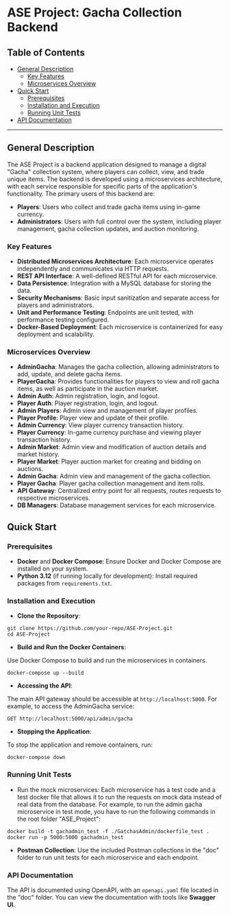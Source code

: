 
# ASE Project: Gacha Collection Backend

## Table of Contents
- [General Description](#general-description)
  - [Key Features](#key-features)
  - [Microservices Overview](#microservices-overview)
- [Quick Start](#quick-start)
  - [Prerequisites](#prerequisites)
  - [Installation and Execution](#installation-and-execution)
  - [Running Unit Tests](#running-unit-tests)
- [API Documentation](#api-documentation)

---

## General Description

The ASE Project is a backend application designed to manage a digital "Gacha" collection system, where players can collect, view, and trade unique items. The backend is developed using a microservices architecture, with each service responsible for specific parts of the application's functionality.
The primary users of this backend are:

-   **Players**: Users who collect and trade gacha items using in-game currency.
-   **Administrators**: Users with full control over the system, including player management, gacha collection updates, and auction monitoring.

### Key Features

-   **Distributed Microservices Architecture**: Each microservice operates independently and communicates via HTTP requests.
-   **REST API Interface**: A well-defined RESTful API for each microservice.
-   **Data Persistence**: Integration with a MySQL database for storing the data.
-   **Security Mechanisms**: Basic input sanitization and separate access for players and administrators.
-   **Unit and Performance Testing**: Endpoints are unit tested, with performance testing configured.
-   **Docker-Based Deployment**: Each microservice is containerized for easy deployment and scalability.

### Microservices Overview

-   **AdminGacha**: Manages the gacha collection, allowing administrators to add, update, and delete gacha items.
-   **PlayerGacha**: Provides functionalities for players to view and roll gacha items, as well as participate in the auction market.
- **Admin Auth**: Admin registration, login, and logout.
- **Player Auth**: Player registration, login, and logout.
- **Admin Players**: Admin view and management of player profiles.
- **Player Profile**: Player view and update of their profile.
- **Admin Currency**: View player currency transaction history.
- **Player Currency**: In-game currency purchase and viewing player transaction history.
- **Admin Market**: Admin view and modification of auction details and market history.
- **Player Market**: Player auction market for creating and bidding on auctions.
- **Admin Gacha**: Admin view and management of the gacha collection.
- **Player Gacha**: Player gacha collection management and item rolls.
- **API Gateway**: Centralized entry point for all requests, routes requests to respective microservices.
- **DB Managers**: Database management services for each microservice.

## Quick Start

### Prerequisites

-   **Docker** and **Docker Compose**: Ensure Docker and Docker Compose are installed on your system.
-   **Python 3.12** (if running locally for development): Install required packages from `requirements.txt`.

### Installation and Execution

 -  **Clone the Repository**:

```
git clone https://github.com/your-repo/ASE-Project.git
cd ASE-Project
```
        
 -  **Build and Run the Docker Containers**:
    
   Use Docker Compose to build and run the microservices in containers.
    
    docker-compose up --build
    
 -  **Accessing the API**:
    
The main API gateway should be accessible at `http://localhost:5000`.
For example, to access the AdminGacha service:
```        
GET http://localhost:5000/api/admin/gacha
```
        
 -  **Stopping the Application**:
    
To stop the application and remove containers, run:

    docker-compose down
    
### Running Unit Tests

 - Run the mock microservices: Each microservice has a test code and a test docker file that allows it to run the requests on mock data instead of real data from the database. For example, to run the admin gacha microservice in test mode, you have to run the following commands in the root folder "ASE_Project":

```
docker build -t gachadmin_test -f ./GatchasAdmin/dockerfile_test .
docker run -p 5000:5000 gachadmin_test
```

 -   **Postman Collection**: Use the included Postman collections in the "doc" folder to run unit tests for each microservice and each endpoint.

### API Documentation

The API is documented using OpenAPI, with an `openapi.yaml` file located in the "doc" folder. You can view the documentation with tools like **Swagger UI**.

